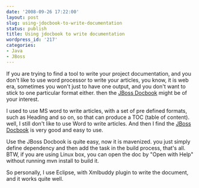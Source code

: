 ```yaml
---
date: '2008-09-26 17:22:00'
layout: post
slug: using-jdocbook-to-write-documentation
status: publish
title: Using jdocbook to write documentation
wordpress_id: '217'
categories:
- Java
- JBoss
---
```


If you are trying to find a tool to write your project documentation, and you don't like to use word processor to write your articles, you know, it is web era, sometimes you won't just to have one output, and you don't want to stick to one particular format either. then the [JBoss Docbook](http://www.jboss.org/maven-jdocbook-plugin/) might be of your interest.

I used to use MS word to write articles, with a set of pre defined formats, such as Heading and so on, so that can produce a TOC (table of content). well, I still don't like to use Word to write articles. And then I find the [JBoss Docbook](http://www.jboss.org/maven-jdocbook-plugin/) is very good and easy to use.

Use the JBoss Docbook is quite easy, now it is mavenized. you just simply define dependency and then add the task in the build process, that's all. BTW, if you are using Linux box, you can open the doc by "Open with Help" without running mvn install to build it.

So personally, I use Eclipse, with Xmlbuddy plugin to write the document, and it works quite well.
